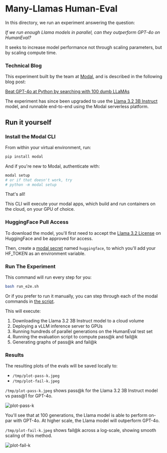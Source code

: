 # Many-Llamas Human-Eval

In this directory, we run an experiment answering the question:

*If we run enough Llama models in parallel, can they outperform GPT-4o on HumanEval?*

It seeks to increase model performance not through scaling parameters, but by scaling compute time.

### Technical Blog

This experiment built by the team at [Modal](https://modal.com), and is described in the following blog post:

[Beat GPT-4o at Python by searching with 100 dumb LLaMAs](https://modal.com/blog/llama-human-eval)

The experiment has since been upgraded to use the [Llama 3.2 3B Instruct](https://huggingface.co/meta-llama/Llama-3.2-3B-Instruct) model, and runnable end-to-end using the Modal serverless platform.

## Run it yourself

### Install the Modal CLI
From within your virtual environment, run:
```bash
pip install modal
```
And if you're new to Modal, authenticate with:
```bash
modal setup
# or if that doesn't work, try 
# python -m modal setup
```

That's all!

This CLI will execute your modal apps, which build and run containers on the cloud, on your GPU of choice.

### HuggingFace Pull Access

To download the model, you'll first need to accept the [Llama 3.2 License](https://huggingface.co/meta-llama/Llama-3.2-3B-Instruct) on HuggingFace and be approved for access.

Then, create a [modal secret](https://modal.com/secrets) named `huggingface`, to which you'll add your HF_TOKEN as an environment variable.

### Run The Experiment

This command will run every step for you:
```bash
bash run_e2e.sh
```

Or if you prefer to run it manually, you can step through each of the modal commands in [the script](./run_e2e.sh).

This will execute:
1. Downloading the Llama 3.2 3B Instruct model to a cloud volume
2. Deploying a vLLM inference server to GPUs
3. Running hundreds of parallel generations on the HumanEval test set
4. Running the evaluation script to compute pass@k and fail@k
5. Generating graphs of pass@k and fail@k

### Results

The resulting plots of the evals will be saved locally to:
- `/tmp/plot-pass-k.jpeg`
- `/tmp/plot-fail-k.jpeg`

`/tmp/plot-pass-k.jpeg` shows pass@k for the Llama 3.2 3B Instruct model vs pass@1 for GPT-4o. 

![plot-pass-k](https://github.com/user-attachments/assets/11e9dc6e-4322-4d44-b928-4ed7c4ce8262)

You'll see that at 100 generations, the Llama model is able to perform on-par with GPT-4o. At higher scale, the Llama model will outperform GPT-4o.

`/tmp/plot-fail-k.jpeg` shows fail@k across a log-scale, showing smooth scaling of this method.

![plot-fail-k](https://github.com/user-attachments/assets/7286e4ff-5090-4288-bd62-8a078c6dc5a1)
